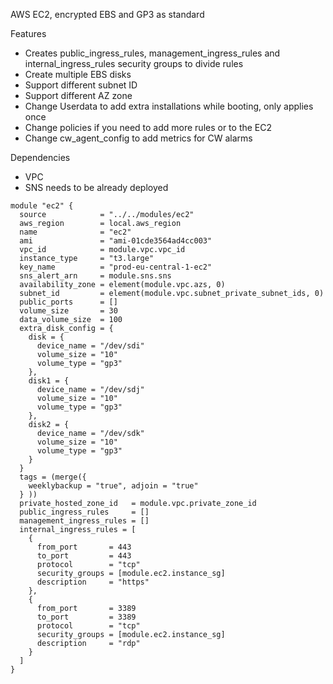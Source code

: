 AWS EC2, encrypted EBS and GP3 as standard

Features
- Creates public_ingress_rules, management_ingress_rules and internal_ingress_rules security groups to divide rules
- Create multiple EBS disks
- Support different subnet ID 
- Support different AZ zone
- Change Userdata to add extra installations while booting, only applies once
- Change policies if you need to add more rules or to the EC2
- Change cw_agent_config to add metrics for CW alarms

Dependencies
- VPC
- SNS needs to be already deployed

```
module "ec2" {
  source            = "../../modules/ec2"
  aws_region        = local.aws_region
  name              = "ec2"
  ami               = "ami-01cde3564ad4cc003"
  vpc_id            = module.vpc.vpc_id
  instance_type     = "t3.large"
  key_name          = "prod-eu-central-1-ec2"
  sns_alert_arn     = module.sns.sns
  availability_zone = element(module.vpc.azs, 0)
  subnet_id         = element(module.vpc.subnet_private_subnet_ids, 0)
  public_ports      = []
  volume_size       = 30
  data_volume_size  = 100
  extra_disk_config = {
    disk = {
      device_name = "/dev/sdi"
      volume_size = "10"
      volume_type = "gp3"
    },
    disk1 = {
      device_name = "/dev/sdj"
      volume_size = "10"
      volume_type = "gp3"      
    },
    disk2 = {
      device_name = "/dev/sdk"
      volume_size = "10"
      volume_type = "gp3"       
    }
  }
  tags = (merge({
    weeklybackup = "true", adjoin = "true"
  } ))
  private_hosted_zone_id   = module.vpc.private_zone_id
  public_ingress_rules     = []
  management_ingress_rules = []
  internal_ingress_rules = [
    {
      from_port       = 443
      to_port         = 443
      protocol        = "tcp"
      security_groups = [module.ec2.instance_sg]
      description     = "https"
    },
    {
      from_port       = 3389
      to_port         = 3389
      protocol        = "tcp"
      security_groups = [module.ec2.instance_sg]
      description     = "rdp"
    }
  ]
}
```